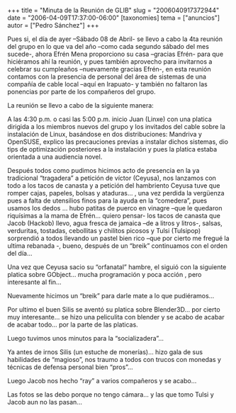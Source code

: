+++
title = "Minuta de la Reunión de GLIB"
slug = "2006040917372944"
date = "2006-04-09T17:37:00-06:00"
[taxonomies]
tema = ["anuncios"]
autor = ["Pedro Sánchez"]
+++

Pues si, el día de ayer –Sábado 08 de Abril- se llevo a cabo la 4ta
reunión del grupo en lo que va del año –como cada segundo sábado del mes
sucede-, ahora Efrén Mena proporciono su casa –gracias Efrén- para que
hiciéramos ahí la reunión, y pues también aprovecho para invitarnos a
celebrar su cumpleaños –nuevamente gracias Efrén-, en esta reunión
contamos con la presencia de personal del área de sistemas de una
compañía de cable local –aquí en Irapuato- y también no faltaron las
ponencias por parte de los compañeros del grupo.

La reunión se llevo a cabo de la siguiente manera:

<!-- more -->
A las 4:30 p.m. o casi las 5:00 p.m. inicio Juan (Linxe) con una platica
dirigida a los miembros nuevos del grupo y los invitados del cable sobre
la instalación de Linux, basándose en dos distribuciones: Mandriva y
OpenSUSE, explico las precauciones previas a instalar dichos sistemas,
dio tips de optimización posteriores a la instalación y pues la platica
estaba orientada a una audiencia novel.

Después todos como pudimos hicimos acto de presencia en la ya
tradicional “tragadera” a petición de víctor (Ceyusa), nos lanzamos con
todo a los tacos de canasta y a petición del hambriento Ceyusa tuve que
romper cajas, papeles, bolsas y ataduras… , una vez perdida la vergüenza
pues a falta de utensilios finos para la ayuda en la “comedera”, pues
usamos los dedos … hubo patitas de puerco en vinagre –que le quedaron
riquísimas a la mama de Efrén… quiero pensar- los tacos de canasta que
Jacob (Hackob) llevo, agua fresca de jamaica –de a litros y litros-,
salsas, verduritas, tostadas, cebollitas y chilitos picosos y Tulsi
(Tulsipop) sorprendió a todos llevando un pastel bien rico –que por
cierto me fregué la ultima rebanada -, bueno, después de un “breik”
continuamos con el orden del día…

Una vez que Ceyusa sacio su “orfanatal” hambre, el siguió con la
siguiente platica sobre GObject… mucha programación y poca acción , pero
interesante al fin…

Nuevamente hicimos un “breik” para darle mate a lo que pudiéramos…

Por ultimo el buen Silis se aventó su platica sobre Blender3D… por
cierto muy interesante… se hizo una peliculita con blender y se acabo de
acabar de acabar todo… por la parte de las platicas.

Luego tuvimos unos minutos para la “socializadera”…

Ya antes de irnos Silis (un estuche de monerías)… hizo gala de sus
habilidades de “magioso”, nos traumo a todos con trucos con monedas y
técnicas de defensa personal bien “pros”…

Luego Jacob nos hecho “ray” a varios compañeros y se acabo…

Las fotos se las debo porque no tengo cámara… y las que tomo Tulsi y
Jacob aun no las pasan…

